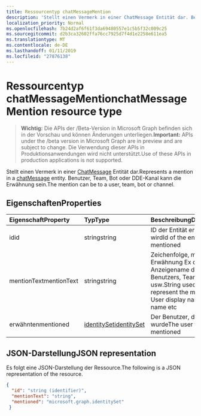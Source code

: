 ```yaml
---
title: Ressourcentyp chatMessageMention
description: 'Stellt einen Vermerk in einer ChatMessage Entität dar. Benutzer, Team, Bot oder DDE-Kanal kann die Erwähnung sein. '
localization_priority: Normal
ms.openlocfilehash: 7b24d2af6f61f3da69480557e1c5b5f32c009c25
ms.sourcegitcommit: d2b3ca32602ffa76cc7925d7f4d1e2258e611ea5
ms.translationtype: MT
ms.contentlocale: de-DE
ms.lasthandoff: 01/11/2019
ms.locfileid: "27876138"
---
```

# <a name="chatmessagemention-resource-type"></a><span data-ttu-id="b5ed4-104">Ressourcentyp chatMessageMention</span><span class="sxs-lookup"><span data-stu-id="b5ed4-104">chatMessageMention resource type</span></span>

> <span data-ttu-id="b5ed4-105">**Wichtig:** Die APIs der /Beta-Version in Microsoft Graph befinden sich in der Vorschau und können Änderungen unterliegen.</span><span class="sxs-lookup"><span data-stu-id="b5ed4-105">**Important:** APIs under the /beta version in Microsoft Graph are in preview and are subject to change.</span></span> <span data-ttu-id="b5ed4-106">Die Verwendung dieser APIs in Produktionsanwendungen wird nicht unterstützt.</span><span class="sxs-lookup"><span data-stu-id="b5ed4-106">Use of these APIs in production applications is not supported.</span></span>

<span data-ttu-id="b5ed4-107">Stellt einen Vermerk in einer [ChatMessage](chatmessage.md) Entität dar.</span><span class="sxs-lookup"><span data-stu-id="b5ed4-107">Represents a mention in a [chatMessage](chatmessage.md) entity.</span></span> <span data-ttu-id="b5ed4-108">Benutzer, Team, Bot oder DDE-Kanal kann die Erwähnung sein.</span><span class="sxs-lookup"><span data-stu-id="b5ed4-108">The mention can be to a user, team, bot or channel.</span></span> 

## <a name="properties"></a><span data-ttu-id="b5ed4-109">Eigenschaften</span><span class="sxs-lookup"><span data-stu-id="b5ed4-109">Properties</span></span>
| <span data-ttu-id="b5ed4-110">Eigenschaft</span><span class="sxs-lookup"><span data-stu-id="b5ed4-110">Property</span></span>     | <span data-ttu-id="b5ed4-111">Typ</span><span class="sxs-lookup"><span data-stu-id="b5ed4-111">Type</span></span>   |<span data-ttu-id="b5ed4-112">Beschreibung</span><span class="sxs-lookup"><span data-stu-id="b5ed4-112">Description</span></span>|
|:---------------|:--------|:----------|
|<span data-ttu-id="b5ed4-113">id</span><span class="sxs-lookup"><span data-stu-id="b5ed4-113">id</span></span>|<span data-ttu-id="b5ed4-114">string</span><span class="sxs-lookup"><span data-stu-id="b5ed4-114">string</span></span>|<span data-ttu-id="b5ed4-115">ID der Entität erwähnt wird</span><span class="sxs-lookup"><span data-stu-id="b5ed4-115">Id of the entity being mentioned</span></span>|
|<span data-ttu-id="b5ed4-116">mentionText</span><span class="sxs-lookup"><span data-stu-id="b5ed4-116">mentionText</span></span>|<span data-ttu-id="b5ed4-117">string</span><span class="sxs-lookup"><span data-stu-id="b5ed4-117">string</span></span>|<span data-ttu-id="b5ed4-118">Zeichenfolge, mit der Erwähnung Ex dargestellt: Anzeigename des Benutzers, Teamname usw.</span><span class="sxs-lookup"><span data-stu-id="b5ed4-118">String used to represent the mention Ex: User display name, Team name etc</span></span>|
|<span data-ttu-id="b5ed4-119">erwähnten</span><span class="sxs-lookup"><span data-stu-id="b5ed4-119">mentioned</span></span>|[<span data-ttu-id="b5ed4-120">identitySet</span><span class="sxs-lookup"><span data-stu-id="b5ed4-120">identitySet</span></span>](identityset.md)|<span data-ttu-id="b5ed4-121">Der Benutzer, der erwähnt wurde</span><span class="sxs-lookup"><span data-stu-id="b5ed4-121">The user that was mentioned</span></span>|

## <a name="json-representation"></a><span data-ttu-id="b5ed4-122">JSON-Darstellung</span><span class="sxs-lookup"><span data-stu-id="b5ed4-122">JSON representation</span></span>

<span data-ttu-id="b5ed4-123">Es folgt eine JSON-Darstellung der Ressource.</span><span class="sxs-lookup"><span data-stu-id="b5ed4-123">The following is a JSON representation of the resource.</span></span>

<!-- {
  "blockType": "resource",
  "baseType": "microsoft.graph.entity",
  "@odata.type": "microsoft.graph.chatMessageMention"
}-->

```json
{
  "id": "string (identifier)",
  "mentionText": "string",
  "mentioned": "microsoft.graph.identitySet"
 }

```

<!-- uuid: 8fcb5dbc-d5aa-4681-8e31-b001d5168d79
2015-10-25 14:57:30 UTC -->
<!-- {
  "type": "#page.annotation",
  "description": "chat mention resource",
  "keywords": "",
  "section": "documentation",
  "tocPath": ""
}-->
